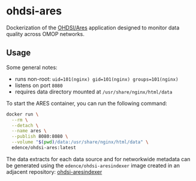 # ohdsi-ares

Dockerization of the [OHDSI/Ares](https://github.com/OHDSI/Ares) application designed to monitor data quality across OMOP networks.

## Usage

Some general notes:

* runs non-root: `uid=101(nginx) gid=101(nginx) groups=101(nginx)`
* listens on port `8080`
* requires data directory mounted at `/usr/share/nginx/html/data`

To start the ARES container, you can run the following command:

```sh
docker run \
  --rm \
  --detach \
  --name ares \
  --publish 8080:8080 \
  --volume "$(pwd)/data:/usr/share/nginx/html/data" \
  edence/ohdsi-ares:latest
```

The data extracts for each data source and for networkwide metadata can be generated using the `edence/ohdsi-aresindexer` image created in an adjacent repository: [ohdsi-aresindexer](https://github.com/edencehealth/ohdsi-aresindexer)
